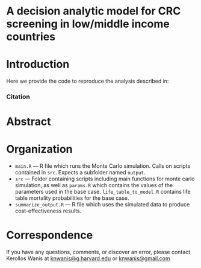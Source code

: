 # A decision analytic model for CRC screening in low/middle income countries
# Introduction
Here we provide the code to reproduce the analysis described in: 

### Citation

> 

# Abstract
 


# Organization
- `main.R` — R file which runs the Monte Carlo simulation. Calls on scripts contained in `src`. Expects a subfolder named `output`.
- `src`  — Folder containing scripts including main functions for monte carlo simulation, as well as `params.R` which contains the values of the parameters used in the base case. `life_table_to_model.R` contains life table mortality probabilities for the base case. 
- `summarize_output.R` — R file which uses the simulated data to produce cost-effectiveness results. 

# Correspondence
If you have any questions, comments, or discover an error, please contact Kerollos Wanis at knwanis@g.harvard.edu or knwanis@gmail.com
